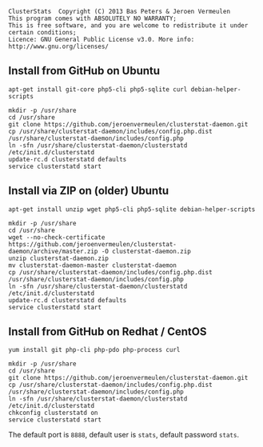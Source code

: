     ClusterStats  Copyright (C) 2013 Bas Peters & Jeroen Vermeulen
    This program comes with ABSOLUTELY NO WARRANTY;
    This is free software, and you are welcome to redistribute it under certain conditions;
    Licence: GNU General Public License v3.0. More info: http://www.gnu.org/licenses/

Install from GitHub on Ubuntu
-----------------------------

    apt-get install git-core php5-cli php5-sqlite curl debian-helper-scripts

    mkdir -p /usr/share
    cd /usr/share
    git clone https://github.com/jeroenvermeulen/clusterstat-daemon.git
    cp /usr/share/clusterstat-daemon/includes/config.php.dist /usr/share/clusterstat-daemon/includes/config.php
    ln -sfn /usr/share/clusterstat-daemon/clusterstatd /etc/init.d/clusterstatd
    update-rc.d clusterstatd defaults
    service clusterstatd start


Install via ZIP on (older) Ubuntu
---------------------------------

    apt-get install unzip wget php5-cli php5-sqlite debian-helper-scripts

    mkdir -p /usr/share
    cd /usr/share
    wget --no-check-certificate https://github.com/jeroenvermeulen/clusterstat-daemon/archive/master.zip -O clusterstat-daemon.zip
    unzip clusterstat-daemon.zip
    mv clusterstat-daemon-master clusterstat-daemon
    cp /usr/share/clusterstat-daemon/includes/config.php.dist /usr/share/clusterstat-daemon/includes/config.php
    ln -sfn /usr/share/clusterstat-daemon/clusterstatd /etc/init.d/clusterstatd
    update-rc.d clusterstatd defaults
    service clusterstatd start


Install from GitHub on Redhat / CentOS
--------------------------------------

    yum install git php-cli php-pdo php-process curl

    mkdir -p /usr/share
    cd /usr/share
    git clone https://github.com/jeroenvermeulen/clusterstat-daemon.git
    cp /usr/share/clusterstat-daemon/includes/config.php.dist /usr/share/clusterstat-daemon/includes/config.php
    ln -sfn /usr/share/clusterstat-daemon/clusterstatd /etc/init.d/clusterstatd
    chkconfig clusterstatd on
    service clusterstatd start
    
The default port is `8888`, default user is `stats`, default password `stats`.
